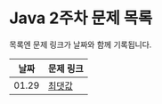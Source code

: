 # Java 2주차 문제 목록

목록엔 문제 링크가 날짜와 함께 기록됩니다.

|날짜|문제 링크|
|------|---|
|01.29|[최댓값](https://www.acmicpc.net/problem/2562)
